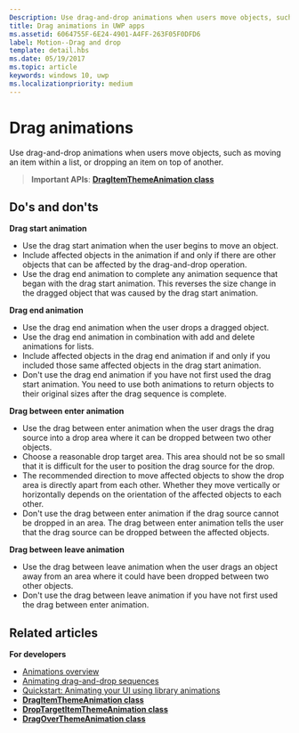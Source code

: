 ```yaml
---
Description: Use drag-and-drop animations when users move objects, such as moving an item within a list, or dropping an item on top of another.
title: Drag animations in UWP apps
ms.assetid: 6064755F-6E24-4901-A4FF-263F05F0DFD6
label: Motion--Drag and drop
template: detail.hbs
ms.date: 05/19/2017
ms.topic: article
keywords: windows 10, uwp
ms.localizationpriority: medium
---
```

# Drag animations




Use drag-and-drop animations when users move objects, such as moving an item within a list, or dropping an item on top of another.

> **Important APIs**: [**DragItemThemeAnimation class**](https://docs.microsoft.com/uwp/api/windows.ui.xaml.media.animation.dragitemthemeanimation)


## Do's and don'ts


**Drag start animation**

-   Use the drag start animation when the user begins to move an object.
-   Include affected objects in the animation if and only if there are other objects that can be affected by the drag-and-drop operation.
-   Use the drag end animation to complete any animation sequence that began with the drag start animation. This reverses the size change in the dragged object that was caused by the drag start animation.

**Drag end animation**

-   Use the drag end animation when the user drops a dragged object.
-   Use the drag end animation in combination with add and delete animations for lists.
-   Include affected objects in the drag end animation if and only if you included those same affected objects in the drag start animation.
-   Don't use the drag end animation if you have not first used the drag start animation. You need to use both animations to return objects to their original sizes after the drag sequence is complete.

**Drag between enter animation**

-   Use the drag between enter animation when the user drags the drag source into a drop area where it can be dropped between two other objects.
-   Choose a reasonable drop target area. This area should not be so small that it is difficult for the user to position the drag source for the drop.
-   The recommended direction to move affected objects to show the drop area is directly apart from each other. Whether they move vertically or horizontally depends on the orientation of the affected objects to each other.
-   Don't use the drag between enter animation if the drag source cannot be dropped in an area. The drag between enter animation tells the user that the drag source can be dropped between the affected objects.

**Drag between leave animation**

-   Use the drag between leave animation when the user drags an object away from an area where it could have been dropped between two other objects.
-   Don't use the drag between leave animation if you have not first used the drag between enter animation.


## Related articles

**For developers**
* [Animations overview](https://docs.microsoft.com/windows/uwp/graphics/animations-overview)
* [Animating drag-and-drop sequences](https://docs.microsoft.com/previous-versions/windows/apps/jj649427(v=win.10))
* [Quickstart: Animating your UI using library animations](https://docs.microsoft.com/previous-versions/windows/apps/hh452703(v=win.10))
* [**DragItemThemeAnimation class**](https://docs.microsoft.com/uwp/api/windows.ui.xaml.media.animation.dragitemthemeanimation)
* [**DropTargetItemThemeAnimation class**](https://docs.microsoft.com/uwp/api/windows.ui.xaml.media.animation.droptargetitemthemeanimation)
* [**DragOverThemeAnimation class**](https://docs.microsoft.com/uwp/api/windows.ui.xaml.media.animation.dragoverthemeanimation)


 




